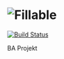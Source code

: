 ![Fillable](http://img6.imageshack.us/img6/460/5p06.jpg)
========
[![Build Status](https://travis-ci.org/MeiSign/Fillable.png?branch=master)](https://travis-ci.org/MeiSign/Fillable)


BA Projekt

